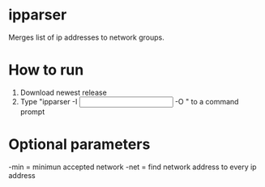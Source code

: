 # ipparser

  Merges list of ip addresses to network groups.

# How to run

  1. Download newest release
  2. Type "ipparser -I <input text file> -O <output text file> <optional parameters>" to a command prompt

# Optional parameters
  
  -min <number> = minimun accepted network
  -net = find network address to every ip address 
  

